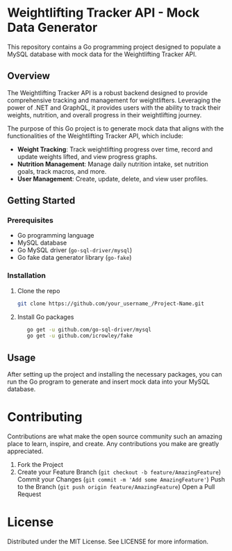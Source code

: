 # Weightlifting Tracker API - Mock Data Generator

This repository contains a Go programming project designed to populate a MySQL database with mock data for the Weightlifting Tracker API.

## Overview

The Weightlifting Tracker API is a robust backend designed to provide comprehensive tracking and management for weightlifters. Leveraging the power of .NET and GraphQL, it provides users with the ability to track their weights, nutrition, and overall progress in their weightlifting journey.

The purpose of this Go project is to generate mock data that aligns with the functionalities of the Weightlifting Tracker API, which include:

- **Weight Tracking**: Track weightlifting progress over time, record and update weights lifted, and view progress graphs.
- **Nutrition Management**: Manage daily nutrition intake, set nutrition goals, track macros, and more.
- **User Management**: Create, update, delete, and view user profiles.

## Getting Started

### Prerequisites

- Go programming language
- MySQL database
- Go MySQL driver (`go-sql-driver/mysql`)
- Go fake data generator library (`go-fake`)

### Installation

1. Clone the repo
   ```sh
   git clone https://github.com/your_username_/Project-Name.git
2. Install Go packages
    ```sh
       go get -u github.com/go-sql-driver/mysql
       go get -u github.com/icrowley/fake

## Usage

After setting up the project and installing the necessary packages, you can run the Go program to generate and insert mock data into your MySQL database.

# Contributing

Contributions are what make the open source community such an amazing place to learn, inspire, and create. Any contributions you make are greatly appreciated.

1. Fork the Project
2. Create your Feature Branch (```git checkout -b feature/AmazingFeature```)
    Commit your Changes (```git commit -m 'Add some AmazingFeature'```)
    Push to the Branch (```git push origin feature/AmazingFeature```)
    Open a Pull Request

# License

Distributed under the MIT License. See LICENSE for more information.
